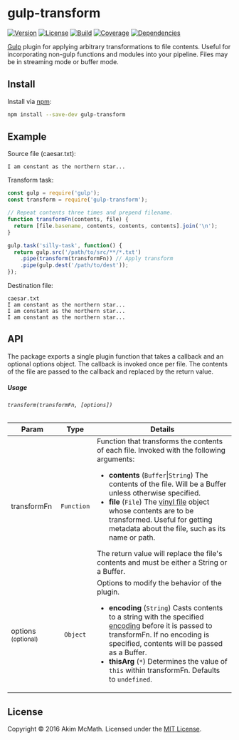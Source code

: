# gulp-transform

[![Version][Version badge]][NPM link]
[![License][License badge]][License link]
[![Build][Build badge]][Build link]
[![Coverage][Coverage badge]][Coverage link]
[![Dependencies][Dependencies badge]][Dependencies link]


[Gulp][Gulp link] plugin for applying arbitrary transformations to
file contents. Useful for incorporating non-gulp functions and modules into
your pipeline. Files may be in streaming mode or buffer mode.

## Install

Install via [npm][NPM link]:

```sh
npm install --save-dev gulp-transform
```

## Example

Source file (caesar.txt):

```
I am constant as the northern star...
```

Transform task:

```js
const gulp = require('gulp');
const transform = require('gulp-transform');

// Repeat contents three times and prepend filename.
function transformFn(contents, file) {
  return [file.basename, contents, contents, contents].join('\n');
}

gulp.task('silly-task', function() {
  return gulp.src('/path/to/src/**/*.txt')
    .pipe(transform(transformFn)) // Apply transform
    .pipe(gulp.dest('/path/to/dest'));
});
```

Destination file:

```
caesar.txt
I am constant as the northern star...
I am constant as the northern star...
I am constant as the northern star...
```

## API

The package exports a single plugin function that takes a callback and an
optional options object. The callback is invoked once per file. The
contents of the file are passed to the callback and replaced by the return
value.

##### Usage

###### `transform(transformFn, [options])`

<table>
  <thead>
    <tr>
      <th>
        Param
      </th>
      <th align="center">
        Type
      </th>
      <th>
        Details
      </th>
    </tr>
  </thead>
  <tbody>
    <tr>
      <td>
        transformFn
      </td>
      <td align="center">
        <code>Function</code>
      </td>
      <td>
        Function that transforms the contents of each file. Invoked with the
        following arguments:
        <ul>
          <li>
            <strong>contents</strong> (<code>Buffer</code>|<code>String</code>) The contents of
            the file. Will be a Buffer unless otherwise specified.
          </li>
          <li>
            <strong>file</strong> (<code>File</code>)
            The <a href="https://github.com/gulpjs/vinyl">vinyl file</a> object
            whose contents are to be transformed. Useful for getting metadata
            about the file, such as its name or path.
          </li>
        </ul>
        The return value will replace the file's contents and must be either
        a String or a Buffer.
      </td>
    </tr>
    <tr>
      <td>
        options
        <sup>(optional)</sup>
      </td>
      <td align="center">
        <code>Object</code>
      </td>
      <td>
        Options to modify the behavior of the plugin.
        <ul>
          <li>
            <strong>encoding</strong> (<code>String</code>) Casts contents to
            a string with the specified
            <a href="https://nodejs.org/docs/latest/api/buffer.html#buffer_buffers_and_character_encodings">encoding</a>
            before it is passed to transformFn. If no encoding is specified,
            contents will be passed as a Buffer.
          </li>
          <li>
            <strong>thisArg</strong> (<code>&#42;</code>) Determines the value of
            <code>this</code> within transformFn. Defaults to
            <code>undefined</code>.
          </li>
        </ul>
      </td>
    </tr>
  </tbody>
</table>

## License

Copyright &copy; 2016 Akim McMath. Licensed under the [MIT License][License link].

[Gulp link]: http://gulpjs.com/
[NPM link]: https://npmjs.org/package/gulp-transform
[Version badge]: https://img.shields.io/npm/v/gulp-transform.svg?style=flat-square
[License badge]: https://img.shields.io/npm/l/gulp-transform.svg?style=flat-square
[License link]: LICENSE.txt
[Build link]: https://img.shields.io/travis/akim-mcmath/gulp-transform/master.svg?style=flat-square
[Build badge]: https://travis-ci.org/akim-mcmath/gulp-transform
[Coverage link]: https://img.shields.io/coveralls/akim-mcmath/gulp-transform/master.svg?style=flat-square&service=github
[Coverage badge]: https://coveralls.io/github/akim-mcmath/gulp-transform?branch=master
[Dependencies link]: https://img.shields.io/gemnasium/akim-mcmath/gulp-transform.svg?style=flat-square
[Dependencies badge]: https://gemnasium.com/akim-mcmath/gulp-transform
